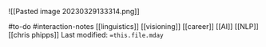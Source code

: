 ![[Pasted image 20230329133314.png]]

#to-do 
#interaction-notes [[linguistics]]   [[visioning]]   [[career]]   [[AI]]   [[NLP]]   [[chris phipps]]
Last modified: `=this.file.mday`